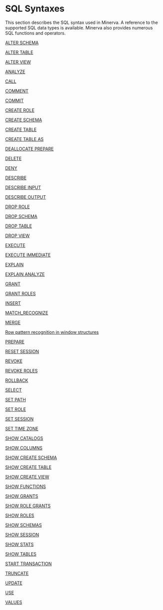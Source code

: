 # SQL Syntaxes

This section describes the SQL syntax used in Minerva. A reference to the supported SQL data types is available. Minerva also provides numerous SQL functions and operators.

<!--[ALTER MATERIALIZED VIEW](./sql_syntaxes/alter_materialized_view.md) -->

[ALTER SCHEMA](./sql_syntaxes/alter_schema.md)

[ALTER TABLE](./sql_syntaxes/alter_table.md)

[ALTER VIEW](./sql_syntaxes/alter_view.md)

[ANALYZE](./sql_syntaxes/analyze.md)

[CALL](./sql_syntaxes/call.md)

[COMMENT](./sql_syntaxes/comment.md)

[COMMIT](./sql_syntaxes/commit.md)

<!--[CREATE MATERIALIZED VIEW](./sql_syntaxes/create_materialized_view.md) -->

[CREATE ROLE](./sql_syntaxes/create_role.md)

[CREATE SCHEMA](./sql_syntaxes/create_schema.md)

[CREATE TABLE](./sql_syntaxes/create_table.md)

[CREATE TABLE AS](./sql_syntaxes/create_table_as.md)

<!--[CREATE VIEW](./sql_syntaxes/create_view.md) -->

[DEALLOCATE PREPARE](./sql_syntaxes/deallocate_prepare.md)

[DELETE](./sql_syntaxes/delete.md)

[DENY](./sql_syntaxes/deny.md)

[DESCRIBE](./sql_syntaxes/describe.md)

[DESCRIBE INPUT](./sql_syntaxes/describe_input.md)

[DESCRIBE OUTPUT](./sql_syntaxes/describe_output.md)

<!--[DROP MATERIALIZED VIEW](./sql_syntaxes/drop_materialized_view.md) -->

[DROP ROLE](./sql_syntaxes/drop_role.md)

[DROP SCHEMA](./sql_syntaxes/drop_schema.md)

[DROP TABLE](./sql_syntaxes/drop_table.md)

[DROP VIEW](./sql_syntaxes/drop_view.md)

[EXECUTE](./sql_syntaxes/execute.md)

[EXECUTE IMMEDIATE](./sql_syntaxes/execute_immediate.md)

[EXPLAIN](./sql_syntaxes/explain.md)

[EXPLAIN ANALYZE](./sql_syntaxes/explain_analyze.md)

[GRANT](./sql_syntaxes/grant.md)

[GRANT ROLES](./sql_syntaxes/grant_roles.md)

[INSERT](./sql_syntaxes/insert.md)

[MATCH_RECOGNIZE](./sql_syntaxes/match_recognize.md)

[MERGE](./sql_syntaxes/merge.md)

[Row pattern recognition in window structures](./sql_syntaxes/row_pattern_recognition_in_window_structures.md)

[PREPARE](./sql_syntaxes/prepare.md)

<!--[REFRESH MATERIALIZED VIEW](./sql_syntaxes/refresh_materialized_view.md) -->

[RESET SESSION](./sql_syntaxes/reset_session.md)

[REVOKE](./sql_syntaxes/revoke.md)

[REVOKE ROLES](./sql_syntaxes/revoke_roles.md)

[ROLLBACK](./sql_syntaxes/rollback.md)

[SELECT](./sql_syntaxes/select.md)

[SET PATH](./sql_syntaxes/set_path.md)

[SET ROLE](./sql_syntaxes/set_role.md)

[SET SESSION](./sql_syntaxes/set_session.md)

[SET TIME ZONE](./sql_syntaxes/set_time_zone.md)

[SHOW CATALOGS](./sql_syntaxes/show_catalogs.md)

[SHOW COLUMNS](./sql_syntaxes/show_columns.md)

<!--[SHOW CREATE MATERIALIZED VIEW](./sql_syntaxes/show_create_materialized_view.md) -->

[SHOW CREATE SCHEMA](./sql_syntaxes/show_create_schema.md)

[SHOW CREATE TABLE](./sql_syntaxes/show_create_table.md)

[SHOW CREATE VIEW](./sql_syntaxes/show_create_view.md)

[SHOW FUNCTIONS](./sql_syntaxes/show_functions.md)

[SHOW GRANTS](./sql_syntaxes/show_grants.md)

[SHOW ROLE GRANTS](./sql_syntaxes/show_role_grants.md)

[SHOW ROLES](./sql_syntaxes/show_roles.md)

[SHOW SCHEMAS](./sql_syntaxes/show_schemas.md)

[SHOW SESSION](./sql_syntaxes/show_session.md)

[SHOW STATS](./sql_syntaxes/show_stats.md)

[SHOW TABLES](./sql_syntaxes/show_tables.md)

[START TRANSACTION](./sql_syntaxes/start_transaction.md)

[TRUNCATE](./sql_syntaxes/truncate.md)

[UPDATE](./sql_syntaxes/update.md)

[USE](./sql_syntaxes/use.md)

[VALUES](./sql_syntaxes/values.md)
